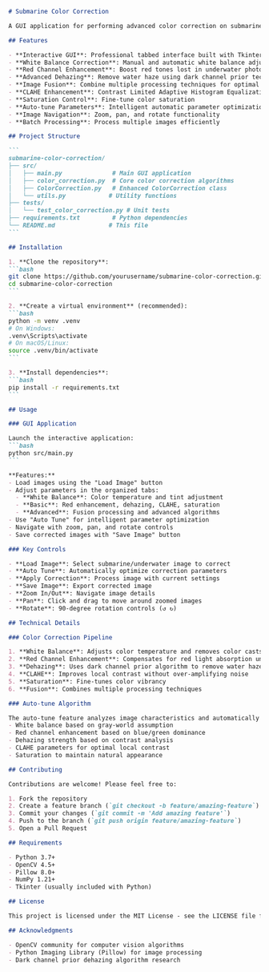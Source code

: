 ````markdown
# Submarine Color Correction

A GUI application for performing advanced color correction on submarine and underwater images. This tool provides white balance correction, red channel enhancement, dehazing, image fusion, and other specialized filters designed to improve underwater photography.

## Features

- **Interactive GUI**: Professional tabbed interface built with Tkinter
- **White Balance Correction**: Manual and automatic white balance adjustment
- **Red Channel Enhancement**: Boost red tones lost in underwater photography
- **Advanced Dehazing**: Remove water haze using dark channel prior techniques
- **Image Fusion**: Combine multiple processing techniques for optimal results
- **CLAHE Enhancement**: Contrast Limited Adaptive Histogram Equalization
- **Saturation Control**: Fine-tune color saturation
- **Auto-tune Parameters**: Intelligent automatic parameter optimization
- **Image Navigation**: Zoom, pan, and rotate functionality
- **Batch Processing**: Process multiple images efficiently

## Project Structure

```
submarine-color-correction/
├── src/
│   ├── main.py              # Main GUI application
│   ├── color_correction.py  # Core color correction algorithms
│   ├── ColorCorrection.py   # Enhanced ColorCorrection class
│   └── utils.py            # Utility functions
├── tests/
│   └── test_color_correction.py # Unit tests
├── requirements.txt         # Python dependencies
└── README.md               # This file
```

## Installation

1. **Clone the repository**:
```bash
git clone https://github.com/yourusername/submarine-color-correction.git
cd submarine-color-correction
```

2. **Create a virtual environment** (recommended):
```bash
python -m venv .venv
# On Windows:
.venv\Scripts\activate
# On macOS/Linux:
source .venv/bin/activate
```

3. **Install dependencies**:
```bash
pip install -r requirements.txt
```

## Usage

### GUI Application

Launch the interactive application:
```bash
python src/main.py
```

**Features:**
- Load images using the "Load Image" button
- Adjust parameters in the organized tabs:
  - **White Balance**: Color temperature and tint adjustment
  - **Basic**: Red enhancement, dehazing, CLAHE, saturation
  - **Advanced**: Fusion processing and advanced algorithms
- Use "Auto Tune" for intelligent parameter optimization
- Navigate with zoom, pan, and rotate controls
- Save corrected images with "Save Image" button

### Key Controls

- **Load Image**: Select submarine/underwater image to correct
- **Auto Tune**: Automatically optimize correction parameters
- **Apply Correction**: Process image with current settings
- **Save Image**: Export corrected image
- **Zoom In/Out**: Navigate image details
- **Pan**: Click and drag to move around zoomed images
- **Rotate**: 90-degree rotation controls (↺ ↻)

## Technical Details

### Color Correction Pipeline

1. **White Balance**: Adjusts color temperature and removes color casts
2. **Red Channel Enhancement**: Compensates for red light absorption underwater
3. **Dehazing**: Uses dark channel prior algorithm to remove water haze
4. **CLAHE**: Improves local contrast without over-amplifying noise
5. **Saturation**: Fine-tunes color vibrancy
6. **Fusion**: Combines multiple processing techniques

### Auto-tune Algorithm

The auto-tune feature analyzes image characteristics and automatically adjusts:
- White balance based on gray-world assumption
- Red channel enhancement based on blue/green dominance
- Dehazing strength based on contrast analysis
- CLAHE parameters for optimal local contrast
- Saturation to maintain natural appearance

## Contributing

Contributions are welcome! Please feel free to:

1. Fork the repository
2. Create a feature branch (`git checkout -b feature/amazing-feature`)
3. Commit your changes (`git commit -m 'Add amazing feature'`)
4. Push to the branch (`git push origin feature/amazing-feature`)
5. Open a Pull Request

## Requirements

- Python 3.7+
- OpenCV 4.5+
- Pillow 8.0+
- NumPy 1.21+
- Tkinter (usually included with Python)

## License

This project is licensed under the MIT License - see the LICENSE file for details.

## Acknowledgments

- OpenCV community for computer vision algorithms
- Python Imaging Library (Pillow) for image processing
- Dark channel prior dehazing algorithm research
